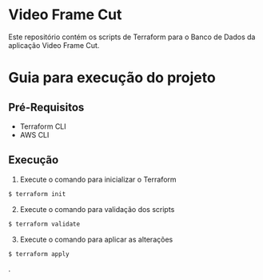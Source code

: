 # Video Frame Cut

Este repositório contém os scripts de Terraform para o Banco de Dados da aplicação Video Frame Cut.

# Guia para execução do projeto

## Pré-Requisitos

* Terraform CLI
* AWS CLI

## Execução

1. Execute o comando para inicializar o Terraform

``` bash
$ terraform init
```

2. Execute o comando para validação dos scripts

``` bash
$ terraform validate
```

3. Execute o comando para aplicar as alterações

``` bash
$ terraform apply
```
.
